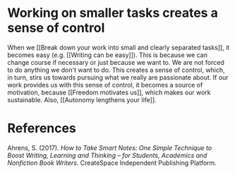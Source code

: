 # Working on smaller tasks creates a sense of control

When we [[Break down your work into small and clearly separated tasks]], it becomes easy (e.g. [[Writing can be easy]]). This is because we can change course if necessary or just because we want to. We are not forced to do anything we don't want to do. This creates a sense of control, which, in turn, stirs us towards pursuing what we really are passionate about. If our work provides us with this sense of control, it becomes a source of motivation, because [[Freedom motivates us]], which makes our work sustainable. Also, [[Autonomy lengthens your life]].

# References

Ahrens, S. (2017). *How to Take Smart Notes: One Simple Technique to Boost Writing, Learning and Thinking – for Students, Academics and Nonfiction Book Writers*. CreateSpace Independent Publishing Platform.

